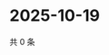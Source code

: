 # 2025-10-19

共 0 条

<!-- BEGIN ZHIHUVIDEO -->
<!-- 最后更新时间 Sun Oct 19 2025 10:44:56 GMT+0800 (China Standard Time) -->

<!-- END ZHIHUVIDEO -->
